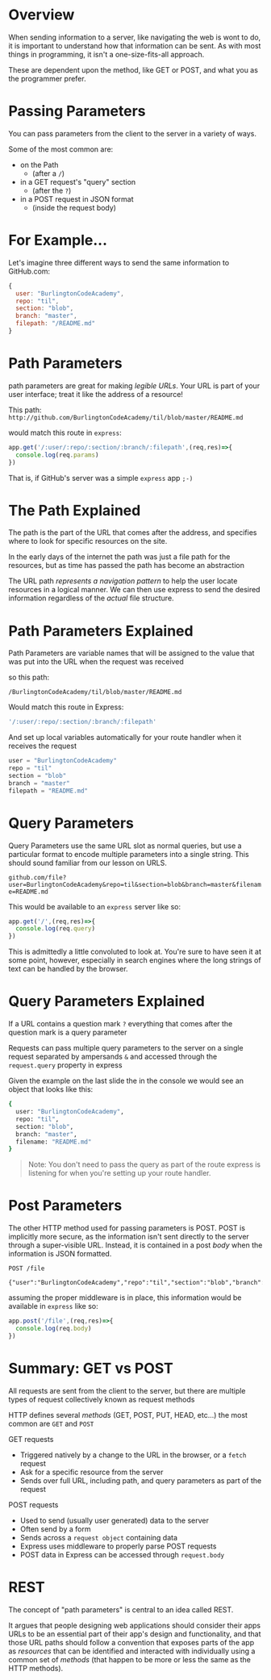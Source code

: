 # Overview

When sending information to a server, like navigating the web is wont to do, it is important to understand how that information can be sent. As with most things in programming, it isn't a one-size-fits-all approach. 

These are dependent upon the method, like GET or POST, and what you as the programmer prefer.

# Passing Parameters

You can pass parameters from the client to the server in a variety of ways.

Some of the most common are:

* on the Path
  * (after a `/`)
* in a GET request's "query" section
  * (after the `?`)
* in a POST request in JSON format
  * (inside the request body)

# For Example...

Let's imagine three different ways to send the same information to GitHub.com:

```js
{
  user: "BurlingtonCodeAcademy",
  repo: "til",
  section: "blob",
  branch: "master",
  filepath: "/README.md"
}
```

# Path Parameters

path parameters are great for making *legible URLs*. Your URL is part of your user interface; treat it like the address of a resource!

This path:
`http://github.com/BurlingtonCodeAcademy/til/blob/master/README.md`

would match this route in `express`:
```js
app.get('/:user/:repo/:section/:branch/:filepath',(req,res)=>{
  console.log(req.params)
})
```

That is, if GitHub's server was a simple `express` app `;-)`

# The Path Explained

The path is the part of the URL that comes after the address, and specifies where to look for specific resources on the site.

In the early days of the internet the path was just a file path for the resources, but as time has passed the path has become an abstraction

The URL path *represents a navigation pattern* to help the user locate resources in a logical manner. We can then use express to send the desired information regardless of the *actual* file structure.

# Path Parameters Explained

Path Parameters are variable names that will be assigned to the value that was put into the URL when the request was received

so this path: 

```
/BurlingtonCodeAcademy/til/blob/master/README.md
```

Would match this route in Express:

```js
'/:user/:repo/:section/:branch/:filepath'
```

And set up local variables automatically for your route handler when it receives the request

```js
user = "BurlingtonCodeAcademy"
repo = "til"
section = "blob"
branch = "master"
filepath = "README.md"
```

# Query Parameters

Query Parameters use the same URL slot as normal queries, but use a particular format to encode multiple parameters into a single string. This should sound familiar from our lesson on URLS.

`github.com/file?user=BurlingtonCodeAcademy&repo=til&section=blob&branch=master&filename=README.md`

This would be available to an `express` server like so:

```js
app.get('/',(req,res)=>{
  console.log(req.query)
})
```

This is admittedly a little convoluted to look at. You're sure to have seen it at some point, however, especially in search engines where the long strings of text can be handled by the browser.

# Query Parameters Explained

If a URL contains a question mark `?` everything that comes after the question mark is a query parameter

Requests can pass multiple query parameters to the server on a single request separated by ampersands `&` and accessed through the `request.query` property in express

Given the example on the last slide the in the console we would see an object that looks like this:

```sh
{
  user: "BurlingtonCodeAcademy",
  repo: "til",
  section: "blob",
  branch: "master",
  filename: "README.md"
}
```

> Note: You don't need to pass the query as part of the route express is listening for when you're setting up your route handler.

# Post Parameters

The other HTTP method used for passing parameters is POST. POST is implicitly more secure, as the information isn't sent directly to the server through a super-visible URL. Instead, it is contained in a post *body* when the information is JSON formatted.

```
POST /file 

{"user":"BurlingtonCodeAcademy","repo":"til","section":"blob","branch":"master","filepath":"/README.md"}
```

assuming the proper middleware is in place, this information would be available in `express` like so:

```js
app.post('/file',(req,res)=>{
  console.log(req.body)
})
```

# Summary: GET vs POST

All requests are sent from the client to the server, but there are multiple types of request collectively known as request methods

HTTP defines several *methods* (GET, POST, PUT, HEAD, etc...) the most common are `GET` and `POST`

GET requests

* Triggered natively by a change to the URL in the browser, or a `fetch` request
* Ask for a specific resource from the server
* Sends over full URL, including path, and query parameters as part of the request

POST requests

* Used to send (usually user generated) data to the server
* Often send by a form
* Sends across a `request object` containing data
* Express uses middleware to properly parse POST requests
* POST data in Express can be accessed through `request.body`

# REST

The concept of "path parameters" is central to an idea called REST.

It argues that people designing web applications should consider their apps URLs to be an essential part of their app's design and functionality, and that those URL paths should follow a convention that exposes parts of the app as *resources* that can be identified and interacted with individually using a common set of *methods* (that happen to be more or less the same as the HTTP methods).
